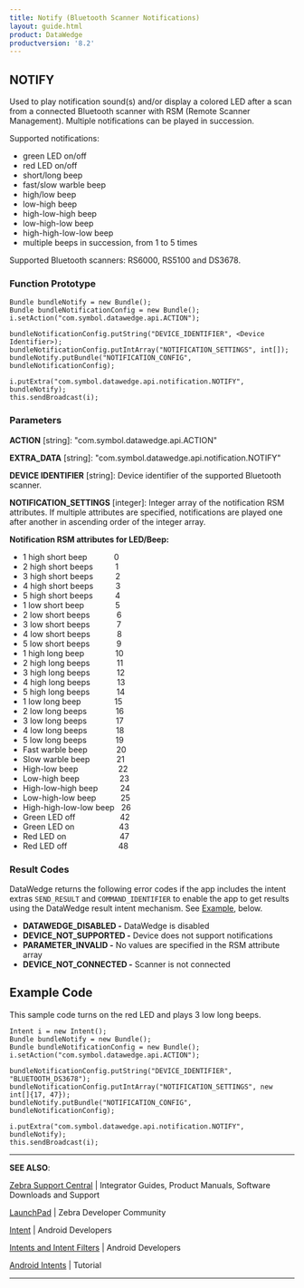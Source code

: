 ```yaml
---
title: Notify (Bluetooth Scanner Notifications)
layout: guide.html
product: DataWedge
productversion: '8.2'
---
```


## NOTIFY

Used to play notification sound(s) and/or display a colored LED after a scan from a connected Bluetooth scanner with RSM (Remote Scanner Management). Multiple notifications can be played in succession. 

Supported notifications:
* green LED on/off
* red LED on/off
* short/long beep
* fast/slow warble beep
* high/low beep
* low-high beep
* high-low-high beep
* low-high-low beep
* high-high-low-low beep
* multiple beeps in succession, from 1 to 5 times

Supported Bluetooth scanners: RS6000, RS5100 and DS3678. 


### Function Prototype

	Bundle bundleNotify = new Bundle();
    Bundle bundleNotificationConfig = new Bundle();
    i.setAction("com.symbol.datawedge.api.ACTION");

    bundleNotificationConfig.putString("DEVICE_IDENTIFIER", <Device Identifier>);
    bundleNotificationConfig.putIntArray("NOTIFICATION_SETTINGS", int[]);
    bundleNotify.putBundle("NOTIFICATION_CONFIG", bundleNotificationConfig);

    i.putExtra("com.symbol.datawedge.api.notification.NOTIFY", bundleNotify);
    this.sendBroadcast(i);


### Parameters

**ACTION** [string]: "com.symbol.datawedge.api.ACTION"

**EXTRA_DATA** [string]: "com.symbol.datawedge.api.notification.NOTIFY"

**DEVICE IDENTIFIER** [string]: Device identifier of the supported Bluetooth scanner. 

**NOTIFICATION_SETTINGS** [integer]: Integer array of the notification RSM attributes. If multiple attributes are specified, notifications are played one after another in ascending order of the integer array.

**Notification RSM attributes for LED/Beep:** 

* 1 high short beep&nbsp;&nbsp;&nbsp;&nbsp;&nbsp;&nbsp;&nbsp;&nbsp;&nbsp;&nbsp;&nbsp;&nbsp;0
* 2 high short beeps&nbsp;&nbsp;&nbsp;&nbsp;&nbsp;&nbsp;&nbsp;&nbsp;&nbsp;&nbsp;1
* 3 high short beeps&nbsp;&nbsp;&nbsp;&nbsp;&nbsp;&nbsp;&nbsp;&nbsp;&nbsp;&nbsp;2
* 4 high short beeps&nbsp;&nbsp;&nbsp;&nbsp;&nbsp;&nbsp;&nbsp;&nbsp;&nbsp;&nbsp;3
* 5 high short beeps&nbsp;&nbsp;&nbsp;&nbsp;&nbsp;&nbsp;&nbsp;&nbsp;&nbsp;&nbsp;4
* 1 low short beep&nbsp;&nbsp;&nbsp;&nbsp;&nbsp;&nbsp;&nbsp;&nbsp;&nbsp;&nbsp;&nbsp;&nbsp;&nbsp;&nbsp;5
* 2 low short beeps&nbsp;&nbsp;&nbsp;&nbsp;&nbsp;&nbsp;&nbsp;&nbsp;&nbsp;&nbsp;&nbsp;&nbsp;6
* 3 low short beeps&nbsp;&nbsp;&nbsp;&nbsp;&nbsp;&nbsp;&nbsp;&nbsp;&nbsp;&nbsp;&nbsp;&nbsp;7
* 4 low short beeps&nbsp;&nbsp;&nbsp;&nbsp;&nbsp;&nbsp;&nbsp;&nbsp;&nbsp;&nbsp;&nbsp;&nbsp;8
* 5 low short beeps&nbsp;&nbsp;&nbsp;&nbsp;&nbsp;&nbsp;&nbsp;&nbsp;&nbsp;&nbsp;&nbsp;&nbsp;9
* 1 high long beep&nbsp;&nbsp;&nbsp;&nbsp;&nbsp;&nbsp;&nbsp;&nbsp;&nbsp;&nbsp;&nbsp;&nbsp;&nbsp;&nbsp;10
* 2 high long beeps&nbsp;&nbsp;&nbsp;&nbsp;&nbsp;&nbsp;&nbsp;&nbsp;&nbsp;&nbsp;&nbsp;&nbsp;11
* 3 high long beeps&nbsp;&nbsp;&nbsp;&nbsp;&nbsp;&nbsp;&nbsp;&nbsp;&nbsp;&nbsp;&nbsp;&nbsp;12
* 4 high long beeps&nbsp;&nbsp;&nbsp;&nbsp;&nbsp;&nbsp;&nbsp;&nbsp;&nbsp;&nbsp;&nbsp;&nbsp;13
* 5 high long beeps&nbsp;&nbsp;&nbsp;&nbsp;&nbsp;&nbsp;&nbsp;&nbsp;&nbsp;&nbsp;&nbsp;&nbsp;14
* 1 low long beep&nbsp;&nbsp;&nbsp;&nbsp;&nbsp;&nbsp;&nbsp;&nbsp;&nbsp;&nbsp;&nbsp;&nbsp;&nbsp;&nbsp;&nbsp;15
* 2 low long beeps&nbsp;&nbsp;&nbsp;&nbsp;&nbsp;&nbsp;&nbsp;&nbsp;&nbsp;&nbsp;&nbsp;&nbsp;&nbsp;16
* 3 low long beeps&nbsp;&nbsp;&nbsp;&nbsp;&nbsp;&nbsp;&nbsp;&nbsp;&nbsp;&nbsp;&nbsp;&nbsp;&nbsp;17
* 4 low long beeps&nbsp;&nbsp;&nbsp;&nbsp;&nbsp;&nbsp;&nbsp;&nbsp;&nbsp;&nbsp;&nbsp;&nbsp;&nbsp;18
* 5 low long beeps&nbsp;&nbsp;&nbsp;&nbsp;&nbsp;&nbsp;&nbsp;&nbsp;&nbsp;&nbsp;&nbsp;&nbsp;&nbsp;19
* Fast warble beep&nbsp;&nbsp;&nbsp;&nbsp;&nbsp;&nbsp;&nbsp;&nbsp;&nbsp;&nbsp;&nbsp;&nbsp;&nbsp;20
* Slow warble beep&nbsp;&nbsp;&nbsp;&nbsp;&nbsp;&nbsp;&nbsp;&nbsp;&nbsp;&nbsp;&nbsp;&nbsp;21
* High-low beep&nbsp;&nbsp;&nbsp;&nbsp;&nbsp;&nbsp;&nbsp;&nbsp;&nbsp;&nbsp;&nbsp;&nbsp;&nbsp;&nbsp;&nbsp;&nbsp;&nbsp;&nbsp;22
* Low-high beep&nbsp;&nbsp;&nbsp;&nbsp;&nbsp;&nbsp;&nbsp;&nbsp;&nbsp;&nbsp;&nbsp;&nbsp;&nbsp;&nbsp;&nbsp;&nbsp;&nbsp;&nbsp;23
* High-low-high beep&nbsp;&nbsp;&nbsp;&nbsp;&nbsp;&nbsp;&nbsp;&nbsp;&nbsp;&nbsp;24
* Low-high-low beep&nbsp;&nbsp;&nbsp;&nbsp;&nbsp;&nbsp;&nbsp;&nbsp;&nbsp;&nbsp;&nbsp;25
* High-high-low-low beep&nbsp;&nbsp;&nbsp;26
* Green LED off&nbsp;&nbsp;&nbsp;&nbsp;&nbsp;&nbsp;&nbsp;&nbsp;&nbsp;&nbsp;&nbsp;&nbsp;&nbsp;&nbsp;&nbsp;&nbsp;&nbsp;&nbsp;&nbsp;&nbsp;42
* Green LED on&nbsp;&nbsp;&nbsp;&nbsp;&nbsp;&nbsp;&nbsp;&nbsp;&nbsp;&nbsp;&nbsp;&nbsp;&nbsp;&nbsp;&nbsp;&nbsp;&nbsp;&nbsp;&nbsp;&nbsp;43
* Red LED on&nbsp;&nbsp;&nbsp;&nbsp;&nbsp;&nbsp;&nbsp;&nbsp;&nbsp;&nbsp;&nbsp;&nbsp;&nbsp;&nbsp;&nbsp;&nbsp;&nbsp;&nbsp;&nbsp;&nbsp;&nbsp;&nbsp;&nbsp;&nbsp;47
* Red LED off&nbsp;&nbsp;&nbsp;&nbsp;&nbsp;&nbsp;&nbsp;&nbsp;&nbsp;&nbsp;&nbsp;&nbsp;&nbsp;&nbsp;&nbsp;&nbsp;&nbsp;&nbsp;&nbsp;&nbsp;&nbsp;&nbsp;&nbsp;48



### Result Codes

DataWedge returns the following error codes if the app includes the intent extras `SEND_RESULT` and `COMMAND_IDENTIFIER` to enable the app to get results using the DataWedge result intent mechanism. See [Example](#examplecode), below.

* **DATAWEDGE_DISABLED -** DataWedge is disabled
* **DEVICE_NOT_SUPPORTED -** Device does not support notifications
* **PARAMETER_INVALID -** No values are specified in the RSM attribute array
* **DEVICE_NOT_CONNECTED -** Scanner is not connected


## Example Code	
This sample code turns on the red LED and plays 3 low long beeps.

    Intent i = new Intent();
    Bundle bundleNotify = new Bundle();
    Bundle bundleNotificationConfig = new Bundle();
    i.setAction("com.symbol.datawedge.api.ACTION");

    bundleNotificationConfig.putString("DEVICE_IDENTIFIER", "BLUETOOTH_DS3678");
    bundleNotificationConfig.putIntArray("NOTIFICATION_SETTINGS", new int[]{17, 47});
    bundleNotify.putBundle("NOTIFICATION_CONFIG", bundleNotificationConfig);

    i.putExtra("com.symbol.datawedge.api.notification.NOTIFY", bundleNotify);
    this.sendBroadcast(i);


-----

**SEE ALSO**:

[Zebra Support Central](https://www.zebra.com/us/en/support-downloads.html) | Integrator Guides, Product Manuals, Software Downloads and Support

[LaunchPad](https://developer.zebra.com/welcome) | Zebra Developer Community

[Intent](https://developer.android.com/reference/android/content/Intent.html) | Android Developers

[Intents and Intent Filters](http://developer.android.com/guide/components/intents-filters.html) | Android Developers

[Android Intents](http://www.vogella.com/tutorials/AndroidIntent/article.html) | Tutorial

-----
